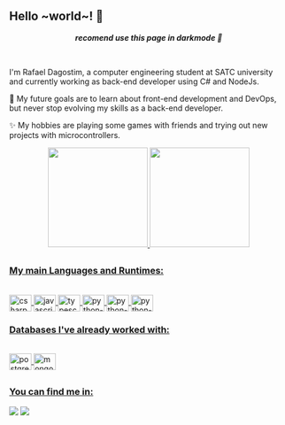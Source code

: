 ## Hello ~world~! 👋

<p align="center"><b><i>recomend use this page in darkmode 🌙</i></b></p><br>

I'm Rafael Dagostim, a computer engineering student at SATC university and currently working as back-end developer using C# and NodeJs.

🎯 My future goals are to learn about front-end development and DevOps, but never stop evolving my skills as a back-end developer.

✨ My hobbies are playing some games with friends and trying out new projects with microcontrollers. 



<div align="center">
  <a href="https://github.com/Rafael-Dagostim">
  <img height="180em" src="https://github-readme-stats.vercel.app/api?username=Rafael-Dagostim&show_icons=true&theme=tokyonight&include_all_commits=true&count_private=true"/>
  <img height="180em" src="https://github-readme-stats.vercel.app/api/top-langs/?username=Rafael-Dagostim&layout=compact&langs_count=7&theme=tokyonight"/>
</div>

##

### My main Languages and Runtimes:
<div id="programing-languages" style="display: inline_block"><br>
  <img align="center" alt="csharp-icon" height="30" width="40" src="https://cdn.jsdelivr.net/gh/devicons/devicon/icons/csharp/csharp-original.svg" />
  <img align="center" alt="javascript-icon" height="30" width="40" src="https://cdn.jsdelivr.net/gh/devicons/devicon/icons/javascript/javascript-original.svg" />
  <img align="center" alt="typescript-icon" height="30" width="40" src="https://cdn.jsdelivr.net/gh/devicons/devicon/icons/typescript/typescript-original.svg" />
  <img align="center" alt="python-icon" height="30" width="40" src="https://cdn.jsdelivr.net/gh/devicons/devicon/icons/python/python-original.svg" />     
  <img align="center" alt="python-icon" height="30" width="40" src="https://cdn.jsdelivr.net/gh/devicons/devicon/icons/nodejs/nodejs-original.svg" />     
  <img align="center" alt="python-icon" height="30" width="40" src="https://cdn.jsdelivr.net/gh/devicons/devicon/icons/dotnetcore/dotnetcore-original.svg" />     
</div>

### Databases I've already worked with:
<div id="database" style="display: inline_block"><br>
  <img align="center" alt="postgres-icon" height="30" width="40" src="https://cdn.jsdelivr.net/gh/devicons/devicon/icons/postgresql/postgresql-original.svg" />
  <img align="center" alt="mongodb-icon" height="30" width="40" src="https://cdn.jsdelivr.net/gh/devicons/devicon/icons/mongodb/mongodb-original.svg" />
</div>

##

### You can find me in:
<div>
  <a href = "mailto:rafaeldagostim.pessoal@gmail.com"><img src="https://img.shields.io/badge/-Gmail-282A36?style=flat-square&logo=gmail&logoColor=white" target="_blank"></a>
  <a href="https://www.linkedin.com/in/rafael-dagostim-0909681a2" target="_blank"><img src="https://img.shields.io/badge/-LinkedIn-282A36?style=flat-square&logo=linkedin&logoColor=white" target="_blank"></a> 
</div>

